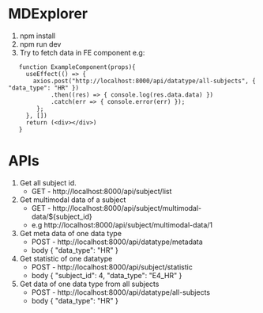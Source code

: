 # MDExplorer
1. npm install
2. npm run dev
3. Try to fetch data in FE component
   e.g:
```
   function ExampleComponent(props){
     useEffect(() => {
       axios.post("http://localhost:8000/api/datatype/all-subjects", { "data_type": "HR" })
            .then((res) => { console.log(res.data.data) })
            .catch(err => { console.error(err) });
        };
     }, [])
     return (<div></div>)
   }
```

# APIs
1. Get all subject id.
   * GET - http://localhost:8000/api/subject/list
2. Get multimodal data of a subject
   * GET - http://localhost:8000/api/subject/multimodal-data/${subject_id}
   * e.g http://localhost:8000/api/subject/multimodal-data/1
3. Get meta data of one data type
   * POST - http://localhost:8000/api/datatype/metadata
   * body { "data_type": "HR" }
4. Get statistic of one datatype
   * POST - http://localhost:8000/api/subject/statistic
   * body { "subject_id": 4, "data_type": "E4_HR" }
6. Get data of one data type from all subjects
   * POST - http://localhost:8000/api/datatype/all-subjects
   * body { "data_type": "HR" }

